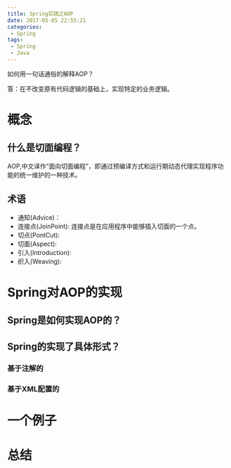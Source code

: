 ```yaml
---
title: Spring实践之AOP
date: 2017-05-05 22:55:21
categories:
 - Spring
tags:
 - Spring
 - Java
---
```


如何用一句话通俗的解释AOP？

答：在不改变原有代码逻辑的基础上，实现特定的业务逻辑。
# 概念
## 什么是切面编程？
AOP,中文译作“面向切面编程”，即通过预编译方式和运行期动态代理实现程序功能的统一维护的一种技术。
## 术语
* 通知(Advice)：
* 连接点(JoinPoint): 连接点是在应用程序中能够插入切面的一个点。
* 切点(PontCut):
* 切面(Aspect):
* 引入(Introduction):
* 织入(Weaving):

# Spring对AOP的实现
## Spring是如何实现AOP的？

## Spring的实现了具体形式？

### 基于注解的

### 基于XML配置的

# 一个例子
##

# 总结
